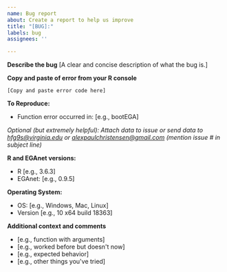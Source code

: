 ```yaml
---
name: Bug report
about: Create a report to help us improve
title: "[BUG]:"
labels: bug
assignees: ''

---
```


<!--- Please replace information in the [square brackets] and delete the brackets -->

**Describe the bug**
[A clear and concise description of what the bug is.]

**Copy and paste of error from your R console**
```
[Copy and paste error code here]
```

**To Reproduce:**
- Function error occurred in: [e.g., bootEGA]

*Optional (but extremely helpful): Attach data to issue or send data to hfg9s@virginia.edu or alexpaulchristensen@gmail.com (mention issue # in subject line)*

**R and EGAnet versions:**
- R [e.g., 3.6.3]
- EGAnet: [e.g., 0.9.5]

**Operating System:**
 - OS: [e.g., Windows, Mac, Linux]
 - Version [e.g., 10 x64 build 18363]

**Additional context and comments**
- [e.g., function with arguments]
- [e.g., worked before but doesn't now]
- [e.g., expected behavior]
- [e.g., other things you've tried]
